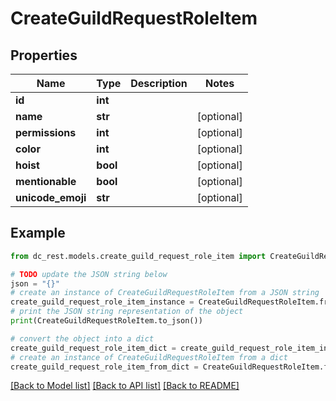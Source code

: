 # CreateGuildRequestRoleItem


## Properties

Name | Type | Description | Notes
------------ | ------------- | ------------- | -------------
**id** | **int** |  | 
**name** | **str** |  | [optional] 
**permissions** | **int** |  | [optional] 
**color** | **int** |  | [optional] 
**hoist** | **bool** |  | [optional] 
**mentionable** | **bool** |  | [optional] 
**unicode_emoji** | **str** |  | [optional] 

## Example

```python
from dc_rest.models.create_guild_request_role_item import CreateGuildRequestRoleItem

# TODO update the JSON string below
json = "{}"
# create an instance of CreateGuildRequestRoleItem from a JSON string
create_guild_request_role_item_instance = CreateGuildRequestRoleItem.from_json(json)
# print the JSON string representation of the object
print(CreateGuildRequestRoleItem.to_json())

# convert the object into a dict
create_guild_request_role_item_dict = create_guild_request_role_item_instance.to_dict()
# create an instance of CreateGuildRequestRoleItem from a dict
create_guild_request_role_item_from_dict = CreateGuildRequestRoleItem.from_dict(create_guild_request_role_item_dict)
```
[[Back to Model list]](../README.md#documentation-for-models) [[Back to API list]](../README.md#documentation-for-api-endpoints) [[Back to README]](../README.md)


